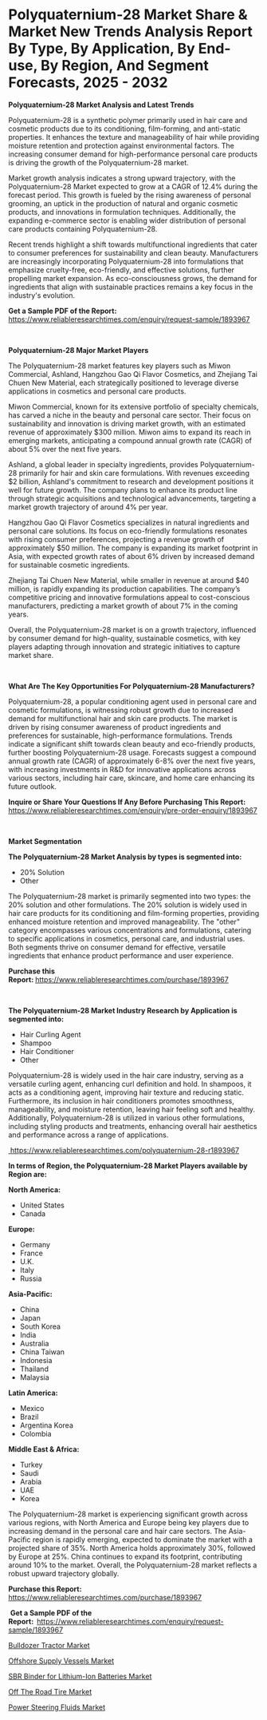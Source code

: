 <p><h1>Polyquaternium-28 Market Share & Market New Trends Analysis Report By Type, By Application, By End-use, By Region, And Segment Forecasts, 2025 - 2032</h1></p><p><strong>Polyquaternium-28 Market Analysis and Latest Trends</strong></p>
<p><p>Polyquaternium-28 is a synthetic polymer primarily used in hair care and cosmetic products due to its conditioning, film-forming, and anti-static properties. It enhances the texture and manageability of hair while providing moisture retention and protection against environmental factors. The increasing consumer demand for high-performance personal care products is driving the growth of the Polyquaternium-28 market.</p><p>Market growth analysis indicates a strong upward trajectory, with the Polyquaternium-28 Market expected to grow at a CAGR of 12.4% during the forecast period. This growth is fueled by the rising awareness of personal grooming, an uptick in the production of natural and organic cosmetic products, and innovations in formulation techniques. Additionally, the expanding e-commerce sector is enabling wider distribution of personal care products containing Polyquaternium-28.</p><p>Recent trends highlight a shift towards multifunctional ingredients that cater to consumer preferences for sustainability and clean beauty. Manufacturers are increasingly incorporating Polyquaternium-28 into formulations that emphasize cruelty-free, eco-friendly, and effective solutions, further propelling market expansion. As eco-consciousness grows, the demand for ingredients that align with sustainable practices remains a key focus in the industry's evolution.</p></p>
<p><strong>Get a Sample PDF of the Report:&nbsp;</strong> <a href="https://www.reliableresearchtimes.com/enquiry/request-sample/1893967?utm_campaign=2035&utm_medium=2&utm_source=Github&utm_content=ia&utm_term=04022025&utm_id=polyquaternium-28">https://www.reliableresearchtimes.com/enquiry/request-sample/1893967</a></p>
<p>&nbsp;</p>
<p><strong>Polyquaternium-28 Major Market Players</strong></p>
<p><p>The Polyquaternium-28 market features key players such as Miwon Commercial, Ashland, Hangzhou Gao Qi Flavor Cosmetics, and Zhejiang Tai Chuen New Material, each strategically positioned to leverage diverse applications in cosmetics and personal care products.</p><p>Miwon Commercial, known for its extensive portfolio of specialty chemicals, has carved a niche in the beauty and personal care sector. Their focus on sustainability and innovation is driving market growth, with an estimated revenue of approximately $300 million. Miwon aims to expand its reach in emerging markets, anticipating a compound annual growth rate (CAGR) of about 5% over the next five years.</p><p>Ashland, a global leader in specialty ingredients, provides Polyquaternium-28 primarily for hair and skin care formulations. With revenues exceeding $2 billion, Ashland's commitment to research and development positions it well for future growth. The company plans to enhance its product line through strategic acquisitions and technological advancements, targeting a market growth trajectory of around 4% per year.</p><p>Hangzhou Gao Qi Flavor Cosmetics specializes in natural ingredients and personal care solutions. Its focus on eco-friendly formulations resonates with rising consumer preferences, projecting a revenue growth of approximately $50 million. The company is expanding its market footprint in Asia, with expected growth rates of about 6% driven by increased demand for sustainable cosmetic ingredients.</p><p>Zhejiang Tai Chuen New Material, while smaller in revenue at around $40 million, is rapidly expanding its production capabilities. The company’s competitive pricing and innovative formulations appeal to cost-conscious manufacturers, predicting a market growth of about 7% in the coming years.</p><p>Overall, the Polyquaternium-28 market is on a growth trajectory, influenced by consumer demand for high-quality, sustainable cosmetics, with key players adapting through innovation and strategic initiatives to capture market share.</p></p>
<p>&nbsp;</p>
<p><strong>What Are The Key Opportunities For Polyquaternium-28 Manufacturers?</strong></p>
<p><p>Polyquaternium-28, a popular conditioning agent used in personal care and cosmetic formulations, is witnessing robust growth due to increased demand for multifunctional hair and skin care products. The market is driven by rising consumer awareness of product ingredients and preferences for sustainable, high-performance formulations. Trends indicate a significant shift towards clean beauty and eco-friendly products, further boosting Polyquaternium-28 usage. Forecasts suggest a compound annual growth rate (CAGR) of approximately 6-8% over the next five years, with increasing investments in R&D for innovative applications across various sectors, including hair care, skincare, and home care enhancing its future outlook.</p></p>
<p><strong>Inquire or Share Your Questions If Any Before Purchasing This Report:</strong> <a href="https://www.reliableresearchtimes.com/enquiry/pre-order-enquiry/1893967?utm_campaign=2035&utm_medium=2&utm_source=Github&utm_content=ia&utm_term=04022025&utm_id=polyquaternium-28">https://www.reliableresearchtimes.com/enquiry/pre-order-enquiry/1893967</a></p>
<p>&nbsp;</p>
<p><strong>Market Segmentation</strong></p>
<p><strong>The Polyquaternium-28 Market Analysis by types is segmented into:</strong></p>
<p><ul><li>20% Solution</li><li>Other</li></ul></p>
<p><p>The Polyquaternium-28 market is primarily segmented into two types: the 20% solution and other formulations. The 20% solution is widely used in hair care products for its conditioning and film-forming properties, providing enhanced moisture retention and improved manageability. The "other" category encompasses various concentrations and formulations, catering to specific applications in cosmetics, personal care, and industrial uses. Both segments thrive on consumer demand for effective, versatile ingredients that enhance product performance and user experience.</p></p>
<p><strong>Purchase this Report:&nbsp;</strong><a href="https://www.reliableresearchtimes.com/purchase/1893967?utm_campaign=2035&utm_medium=2&utm_source=Github&utm_content=ia&utm_term=04022025&utm_id=polyquaternium-28">https://www.reliableresearchtimes.com/purchase/1893967</a></p>
<p>&nbsp;</p>
<p><strong>The Polyquaternium-28 Market Industry Research by Application is segmented into:</strong></p>
<p><ul><li>Hair Curling Agent</li><li>Shampoo</li><li>Hair Conditioner</li><li>Other</li></ul></p>
<p><p>Polyquaternium-28 is widely used in the hair care industry, serving as a versatile curling agent, enhancing curl definition and hold. In shampoos, it acts as a conditioning agent, improving hair texture and reducing static. Furthermore, its inclusion in hair conditioners promotes smoothness, manageability, and moisture retention, leaving hair feeling soft and healthy. Additionally, Polyquaternium-28 is utilized in various other formulations, including styling products and treatments, enhancing overall hair aesthetics and performance across a range of applications.</p></p>
<p><a href="https://www.reliableresearchtimes.com/polyquaternium-28-r1893967?utm_campaign=2035&utm_medium=2&utm_source=Github&utm_content=ia&utm_term=04022025&utm_id=polyquaternium-28">&nbsp;https://www.reliableresearchtimes.com/polyquaternium-28-r1893967</a></p>
<p><strong>In terms of Region, the Polyquaternium-28 Market Players available by Region are:</strong></p>
<p>
    <p> <strong> North America: </strong>
        <ul>
            <li>United States</li>
            <li>Canada</li>
        </ul>
        </p> 
    <p> <strong> Europe: </strong>
        <ul>
            <li>Germany</li>
            <li>France</li>
            <li>U.K.</li>
            <li>Italy</li>
            <li>Russia</li>
        </ul>
        </p> 
    <p> <strong> Asia-Pacific: </strong>
        <ul>
            <li>China</li>
            <li>Japan</li>
            <li>South Korea</li>
            <li>India</li>
            <li>Australia</li>
            <li>China Taiwan</li>
            <li>Indonesia</li>
            <li>Thailand</li>
            <li>Malaysia</li>
        </ul>
        </p> 
    <p> <strong> Latin America: </strong>
        <ul>
            <li>Mexico</li>
            <li>Brazil</li>
            <li>Argentina Korea</li>
            <li>Colombia</li>
        </ul>
        </p> 
    <p> <strong> Middle East & Africa: </strong>
        <ul>
            <li>Turkey</li>
            <li>Saudi</li>
            <li>Arabia</li>
            <li>UAE</li>
            <li>Korea</li>
        </ul>
    </p>
    </p>
<p><p>The Polyquaternium-28 market is experiencing significant growth across various regions, with North America and Europe being key players due to increasing demand in the personal care and hair care sectors. The Asia-Pacific region is rapidly emerging, expected to dominate the market with a projected share of 35%. North America holds approximately 30%, followed by Europe at 25%. China continues to expand its footprint, contributing around 10% to the market. Overall, the Polyquaternium-28 market reflects a robust upward trajectory globally.</p></p>
<p><strong>Purchase this Report: </strong><a href="https://www.reliableresearchtimes.com/purchase/1893967?utm_campaign=2035&utm_medium=2&utm_source=Github&utm_content=ia&utm_term=04022025&utm_id=polyquaternium-28">https://www.reliableresearchtimes.com/purchase/1893967</a></p>
<p>&nbsp;<strong>Get a Sample PDF of the Report:&nbsp;&nbsp;</strong><a href="https://www.reliableresearchtimes.com/enquiry/request-sample/1893967?utm_campaign=2035&utm_medium=2&utm_source=Github&utm_content=ia&utm_term=04022025&utm_id=polyquaternium-28">https://www.reliableresearchtimes.com/enquiry/request-sample/1893967</a></p>
<p><strong></strong></p>
<p><p><a href="https://www.linkedin.com/pulse/driving-forces-behind-bulldozer-tractor-market-expansion-qq9re?utm_campaign=2035&utm_medium=2&utm_source=Github&utm_content=ia&utm_term=04022025&utm_id=polyquaternium-28">Bulldozer Tractor Market</a></p><p><a href="https://www.linkedin.com/pulse/offshore-supply-vessels-market-outlook-strategic-insights-zh9cc?utm_campaign=2035&utm_medium=2&utm_source=Github&utm_content=ia&utm_term=04022025&utm_id=polyquaternium-28">Offshore Supply Vessels Market</a></p><p><a href="https://github.com/GenaGaines34/Market-Research-Report-List-1/blob/main/sbr-binder-for-lithium-ion-batteries-market.md?utm_campaign=2035&utm_medium=2&utm_source=Github&utm_content=ia&utm_term=04022025&utm_id=polyquaternium-28">SBR Binder for Lithium-Ion Batteries Market</a></p><p><a href="https://www.linkedin.com/pulse/off-road-tire-market-report-2025-2032-cagr-analysis-growth-7gk1c?utm_campaign=2035&utm_medium=2&utm_source=Github&utm_content=ia&utm_term=04022025&utm_id=polyquaternium-28">Off The Road Tire Market</a></p><p><a href="https://www.linkedin.com/pulse/power-steering-fluids-industry-market-analysis-evaluating-xmk8e?utm_campaign=2035&utm_medium=2&utm_source=Github&utm_content=ia&utm_term=04022025&utm_id=polyquaternium-28">Power Steering Fluids Market</a></p></p>